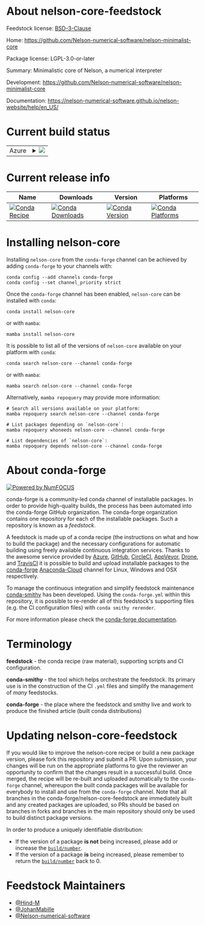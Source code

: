 About nelson-core-feedstock
===========================

Feedstock license: [BSD-3-Clause](https://github.com/conda-forge/nelson-core-feedstock/blob/main/LICENSE.txt)

Home: https://github.com/Nelson-numerical-software/nelson-minimalist-core

Package license: LGPL-3.0-or-later

Summary: Minimalistic core of Nelson, a numerical interpreter

Development: https://github.com/Nelson-numerical-software/nelson-minimalist-core

Documentation: https://nelson-numerical-software.github.io/nelson-website/help/en_US/

Current build status
====================


<table>
    
  <tr>
    <td>Azure</td>
    <td>
      <details>
        <summary>
          <a href="https://dev.azure.com/conda-forge/feedstock-builds/_build/latest?definitionId=18570&branchName=main">
            <img src="https://dev.azure.com/conda-forge/feedstock-builds/_apis/build/status/nelson-core-feedstock?branchName=main">
          </a>
        </summary>
        <table>
          <thead><tr><th>Variant</th><th>Status</th></tr></thead>
          <tbody><tr>
              <td>linux_64</td>
              <td>
                <a href="https://dev.azure.com/conda-forge/feedstock-builds/_build/latest?definitionId=18570&branchName=main">
                  <img src="https://dev.azure.com/conda-forge/feedstock-builds/_apis/build/status/nelson-core-feedstock?branchName=main&jobName=linux&configuration=linux%20linux_64_" alt="variant">
                </a>
              </td>
            </tr><tr>
              <td>osx_64</td>
              <td>
                <a href="https://dev.azure.com/conda-forge/feedstock-builds/_build/latest?definitionId=18570&branchName=main">
                  <img src="https://dev.azure.com/conda-forge/feedstock-builds/_apis/build/status/nelson-core-feedstock?branchName=main&jobName=osx&configuration=osx%20osx_64_" alt="variant">
                </a>
              </td>
            </tr><tr>
              <td>win_64</td>
              <td>
                <a href="https://dev.azure.com/conda-forge/feedstock-builds/_build/latest?definitionId=18570&branchName=main">
                  <img src="https://dev.azure.com/conda-forge/feedstock-builds/_apis/build/status/nelson-core-feedstock?branchName=main&jobName=win&configuration=win%20win_64_" alt="variant">
                </a>
              </td>
            </tr>
          </tbody>
        </table>
      </details>
    </td>
  </tr>
</table>

Current release info
====================

| Name | Downloads | Version | Platforms |
| --- | --- | --- | --- |
| [![Conda Recipe](https://img.shields.io/badge/recipe-nelson--core-green.svg)](https://anaconda.org/conda-forge/nelson-core) | [![Conda Downloads](https://img.shields.io/conda/dn/conda-forge/nelson-core.svg)](https://anaconda.org/conda-forge/nelson-core) | [![Conda Version](https://img.shields.io/conda/vn/conda-forge/nelson-core.svg)](https://anaconda.org/conda-forge/nelson-core) | [![Conda Platforms](https://img.shields.io/conda/pn/conda-forge/nelson-core.svg)](https://anaconda.org/conda-forge/nelson-core) |

Installing nelson-core
======================

Installing `nelson-core` from the `conda-forge` channel can be achieved by adding `conda-forge` to your channels with:

```
conda config --add channels conda-forge
conda config --set channel_priority strict
```

Once the `conda-forge` channel has been enabled, `nelson-core` can be installed with `conda`:

```
conda install nelson-core
```

or with `mamba`:

```
mamba install nelson-core
```

It is possible to list all of the versions of `nelson-core` available on your platform with `conda`:

```
conda search nelson-core --channel conda-forge
```

or with `mamba`:

```
mamba search nelson-core --channel conda-forge
```

Alternatively, `mamba repoquery` may provide more information:

```
# Search all versions available on your platform:
mamba repoquery search nelson-core --channel conda-forge

# List packages depending on `nelson-core`:
mamba repoquery whoneeds nelson-core --channel conda-forge

# List dependencies of `nelson-core`:
mamba repoquery depends nelson-core --channel conda-forge
```


About conda-forge
=================

[![Powered by
NumFOCUS](https://img.shields.io/badge/powered%20by-NumFOCUS-orange.svg?style=flat&colorA=E1523D&colorB=007D8A)](https://numfocus.org)

conda-forge is a community-led conda channel of installable packages.
In order to provide high-quality builds, the process has been automated into the
conda-forge GitHub organization. The conda-forge organization contains one repository
for each of the installable packages. Such a repository is known as a *feedstock*.

A feedstock is made up of a conda recipe (the instructions on what and how to build
the package) and the necessary configurations for automatic building using freely
available continuous integration services. Thanks to the awesome service provided by
[Azure](https://azure.microsoft.com/en-us/services/devops/), [GitHub](https://github.com/),
[CircleCI](https://circleci.com/), [AppVeyor](https://www.appveyor.com/),
[Drone](https://cloud.drone.io/welcome), and [TravisCI](https://travis-ci.com/)
it is possible to build and upload installable packages to the
[conda-forge](https://anaconda.org/conda-forge) [Anaconda-Cloud](https://anaconda.org/)
channel for Linux, Windows and OSX respectively.

To manage the continuous integration and simplify feedstock maintenance
[conda-smithy](https://github.com/conda-forge/conda-smithy) has been developed.
Using the ``conda-forge.yml`` within this repository, it is possible to re-render all of
this feedstock's supporting files (e.g. the CI configuration files) with ``conda smithy rerender``.

For more information please check the [conda-forge documentation](https://conda-forge.org/docs/).

Terminology
===========

**feedstock** - the conda recipe (raw material), supporting scripts and CI configuration.

**conda-smithy** - the tool which helps orchestrate the feedstock.
                   Its primary use is in the construction of the CI ``.yml`` files
                   and simplify the management of *many* feedstocks.

**conda-forge** - the place where the feedstock and smithy live and work to
                  produce the finished article (built conda distributions)


Updating nelson-core-feedstock
==============================

If you would like to improve the nelson-core recipe or build a new
package version, please fork this repository and submit a PR. Upon submission,
your changes will be run on the appropriate platforms to give the reviewer an
opportunity to confirm that the changes result in a successful build. Once
merged, the recipe will be re-built and uploaded automatically to the
`conda-forge` channel, whereupon the built conda packages will be available for
everybody to install and use from the `conda-forge` channel.
Note that all branches in the conda-forge/nelson-core-feedstock are
immediately built and any created packages are uploaded, so PRs should be based
on branches in forks and branches in the main repository should only be used to
build distinct package versions.

In order to produce a uniquely identifiable distribution:
 * If the version of a package **is not** being increased, please add or increase
   the [``build/number``](https://docs.conda.io/projects/conda-build/en/latest/resources/define-metadata.html#build-number-and-string).
 * If the version of a package **is** being increased, please remember to return
   the [``build/number``](https://docs.conda.io/projects/conda-build/en/latest/resources/define-metadata.html#build-number-and-string)
   back to 0.

Feedstock Maintainers
=====================

* [@Hind-M](https://github.com/Hind-M/)
* [@JohanMabille](https://github.com/JohanMabille/)
* [@Nelson-numerical-software](https://github.com/Nelson-numerical-software/)

